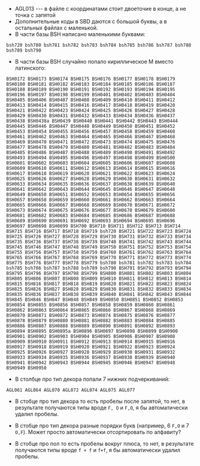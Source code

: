 
* AGL013 --- в файле с координатами стоит двоеточие в конце, а не точка с запятой
* Дополнительные коды в SBD даются с большой буквы, а в остальных файлах с маленькой.
* В части базы BSH написано маленькими буквами:
```
bsh720 bsh780 bsh781 bsh782 bsh783 bsh784 bsh785 bsh786 bsh787 bsh788 bsh789 bsh790
```

* В части базы BSH случайно попало кириллическое М вместо латинского:

```
BSH0172 BSH0173 BSH0174 BSH0175 BSH0176 BSH0177 BSH0178 BSH0179 BSH0180 BSH0181 BSH0182 BSH0183 BSH0184 BSH0185 BSH0186 BSH0187 BSH0188 BSH0189 BSH0190 BSH0191 BSH0192 BSH0193 BSH0194 BSH0195 BSH0196 BSH0197 BSH0198 BSH0199 BSH0401 BSH0402 BSH0403 BSH0404 BSH0405 BSH0406 BSH0407 BSH0408 BSH0409 BSH0410 BSH0411 BSH0412 BSH0413 BSH0414 BSH0415 BSH0416 BSH0417 BSH0418 BSH0419 BSH0420 BSH0421 BSH0422 BSH0423 BSH0424 BSH0425 BSH0426 BSH0427 BSH0428 BSH0429 BSH0430 BSH0431 BSH0432 BSH0433 BSH0434 BSH0436 BSH0437 BSH0438 BSH0438a BSH0439 BSH0440 BSH0441 BSH0442 BSH0443 BSH0444 BSH0445 BSH0446 BSH0447 BSH0448 BSH0449 BSH0450 BSH0451 BSH0452 BSH0453 BSH0454 BSH0455 BSH0456 BSH0457 BSH0458 BSH0459 BSH0460 BSH0461 BSH0462 BSH0463 BSH0464 BSH0465 BSH0466 BSH0467 BSH0468 BSH0469 BSH0470 BSH0471 BSH0472 BSH0473 BSH0474 BSH0475 BSH0476 BSH0477 BSH0478 BSH0479 BSH0480 BSH0481 BSH0482 BSH0483 BSH0484 BSH0485 BSH0486 BSH0487 BSH0488 BSH0489 BSH0490 BSH0491 BSH0492 BSH0493 BSH0494 BSH0495 BSH0496 BSH0497 BSH0498 BSH0499 BSH0500 BSH0601 BSH0602 BSH0603 BSH0604 BSH0605 BSH0606 BSH0607 BSH0608 BSH0609 BSH0610 BSH0611 BSH0612 BSH0613 BSH0614 BSH0615 BSH0616 BSH0617 BSH0618 BSH0619 BSH0620 BSH0621 BSH0622 BSH0623 BSH0624 BSH0625 BSH0626 BSH0627 BSH0628 BSH0629 BSH0630 BSH0631 BSH0632 BSH0633 BSH0634 BSH0635 BSH0636 BSH0637 BSH0638 BSH0639 BSH0640 BSH0641 BSH0642 BSH0643 BSH0644 BSH0645 BSH0646 BSH0647 BSH0648 BSH0649 BSH0650 BSH0651 BSH0652 BSH0653 BSH0654 BSH0655 BSH0656 BSH0657 BSH0658 BSH0659 BSH0660 BSH0661 BSH0662 BSH0663 BSH0664 BSH0665 BSH0666 BSH0667 BSH0668 BSH0669 BSH0670 BSH0671 BSH0672 BSH0673 BSH0674 BSH0675 BSH0676 BSH0677 BSH0678 BSH0679 BSH0680 BSH0681 BSH0682 BSH0683 BSH0684 BSH0685 BSH0686 BSH0687 BSH0688 BSH0689 BSH0690 BSH0691 BSH0692 BSH0693 BSH0694 BSH0695 BSH0696 BSH0697 BSH0698 BSH0699 BSH700 BSH710 BSH711 BSH712 BSH713 BSH714 BSH715 BSH716 BSH717 BSH718 BSH719 bsh720 BSH721 BSH722 BSH723 BSH724 BSH725 BSH726 BSH727 BSH728 BSH729 BSH730 BSH731 BSH732 BSH733 BSH734 BSH735 BSH736 BSH737 BSH738 BSH739 BSH740 BSH741 BSH742 BSH743 BSH744 BSH745 BSH746 BSH747 BSH748 BSH749 BSH750 BSH751 BSH752 BSH753 BSH754 BSH755 BSH756 BSH757 BSH758 BSH759 BSH760 BSH761 BSH762 BSH763 BSH764 BSH765 BSH766 BSH767 BSH768 BSH769 BSH770 BSH771 BSH772 BSH773 BSH774 BSH775 BSH776 BSH777 BSH778 BSH779 bsh780 bsh781 bsh782 bsh783 bsh784 bsh785 bsh786 bsh787 bsh788 bsh789 bsh790 BSH791 BSH792 BSH793 BSH794 BSH795 BSH796 BSH797 BSH798 BSH799 BSH800 BSH801 BSH802 BSH803 BSH804 BSH805 BSH806 BSH807 BSH808 BSH809 BSH810 BSH811 BSH812 BSH813 BSH814 BSH815 BSH816 BSH817 BSH818 BSH819 BSH820 BSH821 BSH822 BSH823 BSH824 BSH825 BSH826 BSH827 BSH828 BSH829 BSH830 BSH831 BSH832 BSH833 BSH834 BSH835 BSH836 BSH837 BSH838 BSH839 BSH840 BSH841 BSH842 BSH843 BSH844 BSH845 BSH846 BSH847 BSH848 BSH849 BSH0850 BSH0851 BSH0852 BSH0853 BSH0854 BSH0855 BSH0856 BSH0857 BSH0858 BSH0859 BSH0860 BSH0861 BSH0862 BSH0863 BSH0864 BSH0865 BSH0866 BSH0867 BSH0868 BSH0869 BSH0870 BSH0871 BSH0872 BSH0873 BSH0874 BSH0875 BSH0876 BSH0877 BSH0878 BSH0879 BSH0880 BSH0881 BSH0882 BSH0883 BSH0884 BSH0885 BSH0886 BSH0887 BSH0888 BSH0889 BSH0890 BSH0891 BSH0892 BSH0893 BSH0894 BSH0895 BSH0895a BSH0896 BSH0897 BSH0898 BSH0899 BSH0900 BSH0901 BSH0902 BSH0903 BSH0904 BSH0905 BSH0906 BSH0907 BSH0908 BSH0909 BSH0910 BSH0911 BSH0912 BSH0913 BSH0914 BSH0915 BSH0916 BSH0917 BSH0918 BSH0919 BSH0920 BSH0921 BSH0922 BSH0923 BSH0924 BSH0925 BSH0926 BSH0927 BSH0928 BSH0929 BSH0930 BSH0931 BSH0932 BSH0933 BSH0934 BSH0935 BSH0936 BSH0937 BSH0938 BSH0939 BSH0940 BSH0941 BSH0942 BSH0943 BSH0944 BSH0945 BSH0946 BSH0947 BSH0948 BSH0949 BSH0950
```

* В столбце про тип декора попали 7 нижних подчеркиваний:

```
AGL061 AGL064 AGL070 AGL072 AGL074 AGL075 AGL077
```

* В стобце про тип декора то есть пробелы после запятой, то нет, в результате получаются типы вроде `F, O` и `F,O`, я бы автоматически удалил пробелы.


* В стобце про тип декора разные порядки букв (например, 6 `F,O` и 7 `O,F`). Может просто автоматически отсортировать по алфавиту?

* В стобце про пол то есть пробелы вокруг плюса, то нет, в результате получаются типы вроде `f + f` и `f+f`, я бы автоматически удалил пробелы.
